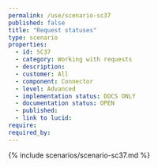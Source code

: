 ```yaml
---
permalink: /use/scenario-sc37
published: false
title: "Request statuses"
type: scenario
properties:
  - id: SC37
  - category: Working with requests
  - description:
  - customer: All
  - component: Connector
  - level: Advanced
  - implementation status: DOCS ONLY
  - documentation status: OPEN
  - published:
  - link to lucid:
require:
required_by:
---
```


{% include scenarios/scenario-sc37.md %}
